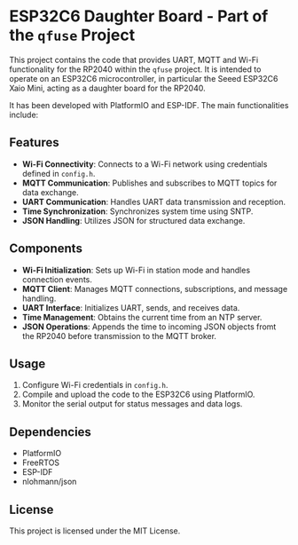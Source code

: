 # ESP32C6 Daughter Board - Part of the `qfuse` Project

This project contains the code that provides UART, MQTT and Wi-Fi functionality for the RP2040 within the `qfuse` project. It is intended to operate on an ESP32C6 microcontroller, in particular the Seeed ESP32C6 Xaio Mini, acting as a daughter board for the RP2040. 

It has been developed with PlatformIO and ESP-IDF. The main functionalities include:

## Features

- **Wi-Fi Connectivity**: Connects to a Wi-Fi network using credentials defined in `config.h`.
- **MQTT Communication**: Publishes and subscribes to MQTT topics for data exchange.
- **UART Communication**: Handles UART data transmission and reception.
- **Time Synchronization**: Synchronizes system time using SNTP.
- **JSON Handling**: Utilizes JSON for structured data exchange.

## Components

- **Wi-Fi Initialization**: Sets up Wi-Fi in station mode and handles connection events.
- **MQTT Client**: Manages MQTT connections, subscriptions, and message handling.
- **UART Interface**: Initializes UART, sends, and receives data.
- **Time Management**: Obtains the current time from an NTP server.
- **JSON Operations**: Appends the time to incoming JSON objects fromt the RP2040 before transmission to the MQTT broker.

## Usage

1. Configure Wi-Fi credentials in `config.h`.
2. Compile and upload the code to the ESP32C6 using PlatformIO.
3. Monitor the serial output for status messages and data logs.

## Dependencies

- PlatformIO
- FreeRTOS
- ESP-IDF
- nlohmann/json

## License

This project is licensed under the MIT License.